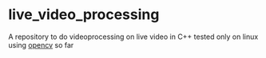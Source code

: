 # live_video_processing
A repository to do videoprocessing on live video in C++ tested only on linux using [opencv](https://opencv.org) so far
